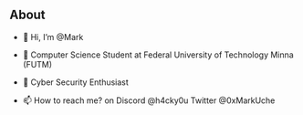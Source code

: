 ## About


- 👋 Hi, I’m @Mark

- 📖 Computer Science Student at Federal University of Technology Minna (FUTM)

- 👀 Cyber Security Enthusiast

- 📫 How to reach me? on Discord @h4cky0u Twitter @0xMarkUche

